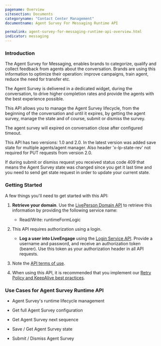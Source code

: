 ```yaml
---
pagename: Overview
sitesection: Documents
categoryname: "Contact Center Management"
documentname: Agent Survey For Messaging Runtime API

permalink: agent-survey-for-messaging-runtime-api-overview.html
indicator: messaging
---
```

### Introduction

The Agent Survey for Messaging, enables brands to categorize, qualify and collect feedback from agents about the conversation. Brands are using this information to optimize their operation: improve campaigns, train agent, reduce the need for transfer etc.

The Agent Survey is delivered in a dedicated widget, during the conversation, to drive higher completion rates and provide the agents with the best experience possible.

This API allows you to manage the Agent Survey lifecycle, from the beginning of the conversation and until it expires, by getting the agent survey, manage the state and of course, submit or dismiss the survey.

The agent survey will expired on conversation close after configured timeout.

This API has two versions: 1.0 and 2.0. In the latest version was added  save state for multiple agents/agent manager. Also header 'x-lp-state-rev' not required for PUT requests from version 2.0.

If during submit or dismiss request you received status code 409 that means the Agent Survey state was changed since you get it last time and you need to send get state request in order to update your current state.

### Getting Started

A few things you'll need to get started with this API:

1. **Retrieve your domain**. Use the [LivePerson Domain API](agent-domain-domain-api.html) to retrieve this information by providing the following service name:

	* Read/Write: runtimeFormLogic

2. This API requires authorization using a login.

	* **Log a user into LiveEngage** using the [Login Service API](login-getting-started.html). Provide a username and password, and receive an authorization token (bearer). Use this token as your authorization header in all API requests.

3. Note the [API terms of use](https://www.liveperson.com/policies/apitou).

4. When using this API, it is recommended that you implement our [Retry Policy and KeepAlive best practices](guides-retry-policy.html).

### Use Cases for Agent Survey Runtime API

* Agent Survey's runtime lifecycle management

* Get full Agent Survey configuration

* Get Agent Survey next sequence

* Save / Get Agent Survey state

* Submit / Dismiss Agent Survey
